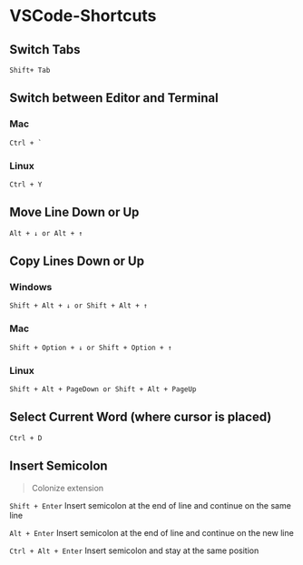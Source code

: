 # VSCode-Shortcuts

## Switch Tabs

```
Shift+ Tab
```

## Switch between Editor and Terminal

### Mac
```
Ctrl + `
```

### Linux
```
Ctrl + Y
```

## Move Line Down or Up

```
Alt + ↓ or Alt + ↑
```

## Copy Lines Down or Up

### Windows
```
Shift + Alt + ↓ or Shift + Alt + ↑
```

### Mac
```
Shift + Option + ↓ or Shift + Option + ↑
```

### Linux
```
Shift + Alt + PageDown or Shift + Alt + PageUp
```

## Select Current Word (where cursor is placed)

```
Ctrl + D
```

## Insert Semicolon 

 >  Colonize extension

`Shift + Enter` Insert semicolon at the end of line and continue on the same line

`Alt + Enter` Insert semicolon at the end of line and continue on the new line

`Ctrl + Alt + Enter` Insert semicolon and stay at the same position
